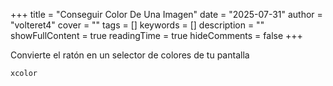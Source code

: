 +++
title = "Conseguir Color De Una Imagen"
date = "2025-07-31"
author = "volteret4"
cover = ""
tags = []
keywords = []
description = ""
showFullContent = true
readingTime = true
hideComments = false
+++


Convierte el ratón en un selector de colores de tu pantalla
```sh
xcolor
```
